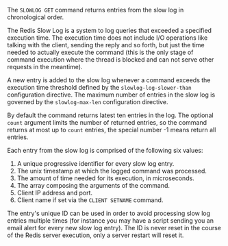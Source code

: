 The `SLOWLOG GET` command returns entries from the slow log in chronological order.

The Redis Slow Log is a system to log queries that exceeded a specified execution time.
The execution time does not include I/O operations like talking with the client, sending the reply and so forth, but just the time needed to actually execute the command (this is the only stage of command execution where the thread is blocked and can not serve other requests in the meantime).

A new entry is added to the slow log whenever a command exceeds the execution time threshold defined by the `slowlog-log-slower-than` configuration directive.
The maximum number of entries in the slow log is governed by the `slowlog-max-len` configuration directive.

By default the command returns latest ten entries in the log. The optional `count` argument limits the number of returned entries, so the command returns at most up to `count` entries, the special number -1 means return all entries.

Each entry from the slow log is comprised of the following six values:

1. A unique progressive identifier for every slow log entry.
2. The unix timestamp at which the logged command was processed.
3. The amount of time needed for its execution, in microseconds.
4. The array composing the arguments of the command.
5. Client IP address and port.
6. Client name if set via the `CLIENT SETNAME` command.

The entry's unique ID can be used in order to avoid processing slow log entries multiple times (for instance you may have a script sending you an email alert for every new slow log entry).
The ID is never reset in the course of the Redis server execution, only a server
restart will reset it.
